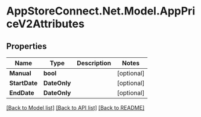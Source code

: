 # AppStoreConnect.Net.Model.AppPriceV2Attributes

## Properties

Name | Type | Description | Notes
------------ | ------------- | ------------- | -------------
**Manual** | **bool** |  | [optional] 
**StartDate** | **DateOnly** |  | [optional] 
**EndDate** | **DateOnly** |  | [optional] 

[[Back to Model list]](../README.md#documentation-for-models) [[Back to API list]](../README.md#documentation-for-api-endpoints) [[Back to README]](../README.md)

